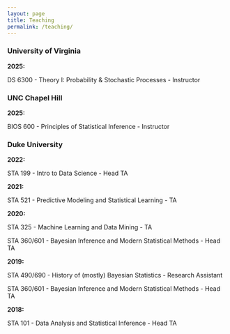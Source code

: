 ```yaml
---
layout: page
title: Teaching
permalink: /teaching/
---
```


### University of Virginia

**2025:**

DS 6300 - Theory I: Probability & Stochastic Processes - Instructor

### UNC Chapel Hill

**2025:**

BIOS 600 - Principles of Statistical Inference - Instructor

### Duke University

**2022:**

STA 199 - Intro to Data Science - Head TA

**2021:**

STA 521 - Predictive Modeling and Statistical Learning - TA

**2020:**

STA 325 - Machine Learning and Data Mining - TA

STA 360/601 - Bayesian Inference and Modern Statistical Methods - Head TA

**2019:** 

STA 490/690 - History of (mostly) Bayesian Statistics - Research Assistant

STA 360/601 - Bayesian Inference and Modern Statistical Methods - Head TA

**2018:** 

STA 101 - Data Analysis and Statistical Inference - Head TA

